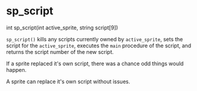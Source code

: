 # sp_script

<Prototype>int sp_script(int active_sprite, string script[9])</Prototype>

`sp_script()` kills any scripts currently owned by `active_sprite`, sets the script for the `active_sprite`, executes the `main` procedure of the script, and returns the script number of the new script.

<VersionInfo dink=" 1.08">

If a sprite replaced it's own script, there was a chance odd things would happen.

</VersionInfo>

<VersionInfo dink="1.08" freedink="all">

A sprite can replace it's own script without issues.

</VersionInfo>
